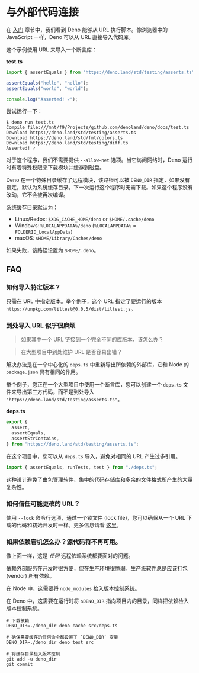 # 与外部代码连接

在 [入门](./getting_started.md) 章节中，我们看到 Deno 能够从 URL 执行脚本。像浏览器中的 JavaScript 一样，Deno 可以从 URL 直接导入代码库。

这个示例使用 URL 来导入一个断言库：

**test.ts**

```ts
import { assertEquals } from "https://deno.land/std/testing/asserts.ts";

assertEquals("hello", "hello");
assertEquals("world", "world");

console.log("Asserted! ✓");
```

尝试运行一下：

```shell
$ deno run test.ts
Compile file:///mnt/f9/Projects/github.com/denoland/deno/docs/test.ts
Download https://deno.land/std/testing/asserts.ts
Download https://deno.land/std/fmt/colors.ts
Download https://deno.land/std/testing/diff.ts
Asserted! ✓
```

对于这个程序，我们不需要提供 `--allow-net` 选项。当它访问网络时，Deno 运行时有着特殊权限来下载模块并缓存到磁盘。

Deno 在一个特殊目录缓存了远程模块，该路径可以被 `DENO_DIR` 指定，如果没有指定，默认为系统缓存目录。下一次运行这个程序时无需下载。如果这个程序没有改动，它不会被再次编译。

系统缓存目录默认为：

- Linux/Redox: `$XDG_CACHE_HOME/deno` or `$HOME/.cache/deno`
- Windows: `%LOCALAPPDATA%/deno` (`%LOCALAPPDATA%` = `FOLDERID_LocalAppData`)
- macOS: `$HOME/Library/Caches/deno`

如果失败，该路径设置为 `$HOME/.deno`。

## FAQ

### 如何导入特定版本？

只需在 URL 中指定版本。举个例子，这个 URL 指定了要运行的版本 `https://unpkg.com/liltest@0.0.5/dist/liltest.js`。

### 到处导入 URL 似乎很麻烦

> 如果其中一个 URL 链接到一个完全不同的库版本，该怎么办？

> 在大型项目中到处维护 URL 是否容易出错？

解决办法是在一个中心化的 `deps.ts` 中重新导出所依赖的外部库，它和 Node 的 `package.json` 具有相同的作用。

举个例子，您正在一个大型项目中使用一个断言库，您可以创建一个 `deps.ts` 文件来导出第三方代码，而不是到处导入 `"https://deno.land/std/testing/asserts.ts"`。

**deps.ts**

```ts
export {
  assert,
  assertEquals,
  assertStrContains,
} from "https://deno.land/std/testing/asserts.ts";
```

在这个项目中，您可以从 `deps.ts` 导入，避免对相同的 URL 产生过多引用。

```ts
import { assertEquals, runTests, test } from "./deps.ts";
```

这种设计避免了由包管理软件、集中的代码存储库和多余的文件格式所产生的大量复杂性。

### 如何信任可能更改的 URL？

使用 `--lock` 命令行选项，通过一个锁文件 (lock file)，您可以确保从一个 URL 下载的代码和初始开发时一样。更多信息请看 [这里](./linking_to_external_code/integrity_checking.md)。


### 如果依赖宕机怎么办？源代码将不再可用。

像上面一样，这是 _任何_ 远程依赖系统都要面对的问题。

依赖外部服务在开发时很方便，但在生产环境很脆弱。生产级软件总是应该打包 (vendor) 所有依赖。

在 Node 中，这需要将 `node_modules` 检入版本控制系统。

在 Deno 中，这需要在运行时将 `$DENO_DIR` 指向项目内的目录，同样把依赖检入版本控制系统。

```shell
# 下载依赖
DENO_DIR=./deno_dir deno cache src/deps.ts

# 确保需要缓存的任何命令都设置了 `DENO_DIR` 变量
DENO_DIR=./deno_dir deno test src

# 将缓存目录检入版本控制
git add -u deno_dir
git commit
```

